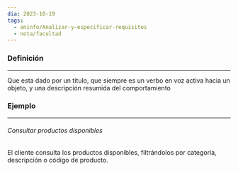 ```yaml
---
dia: 2023-10-19
tags:
  - aninfo/Analizar-y-especificar-requisitos
  - nota/facultad
---
```

### Definición
---
Que esta dado por un título, que siempre es un verbo en voz activa hacia un objeto, y una descripción resumida del comportamiento

### Ejemplo
---
###### Consultar productos disponibles
El cliente consulta los productos disponibles, filtrándolos por categoría, descripción o código de producto.